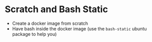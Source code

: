# Scratch and Bash Static

* Create a docker image from scratch
* Have bash inside the docker image (use the `bash-static` ubuntu package to help you)

